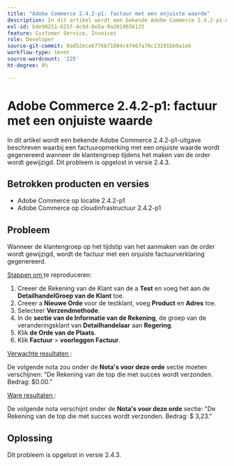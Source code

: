 ```yaml
---
title: "Adobe Commerce 2.4.2-p1: factuur met een onjuiste waarde"
description: In dit artikel wordt een bekende Adobe Commerce 2.4.2-p1-uitgave beschreven waarbij een factuuropmerking met een onjuiste waarde wordt gegenereerd wanneer de klantengroep tijdens het maken van de order wordt gewijzigd. Dit probleem is opgelost in versie 2.4.3.
exl-id: bde90251-625f-4c9d-8e5a-9a2019656125
feature: Customer Service, Invoices
role: Developer
source-git-commit: 0ad52eceb776b71604c4f467a70c13191bb9a1eb
workflow-type: tm+mt
source-wordcount: '225'
ht-degree: 0%

---
```


# Adobe Commerce 2.4.2-p1: factuur met een onjuiste waarde

In dit artikel wordt een bekende Adobe Commerce 2.4.2-p1-uitgave beschreven waarbij een factuuropmerking met een onjuiste waarde wordt gegenereerd wanneer de klantengroep tijdens het maken van de order wordt gewijzigd. Dit probleem is opgelost in versie 2.4.3.

## Betrokken producten en versies

* Adobe Commerce op locatie 2.4.2-p1
* Adobe Commerce op cloudinfrastructuur 2.4.2-p1

## Probleem

Wanneer de klantengroep op het tijdstip van het aanmaken van de order wordt gewijzigd, wordt de factuur met een onjuiste factuurverklaring gegenereerd.

<u> Stappen om </u> te reproduceren:

1. Creeer de Rekening van de Klant van de a **Test** en voeg het aan de **DetailhandelGroep van de Klant** toe.
1. Creeer a **Nieuwe Orde** voor de testklant, voeg **Product** en **Adres** toe.
1. Selecteer **Verzendmethode**.
1. In de **sectie van de Informatie van de Rekening**, de groep van de veranderingsklant van **Detailhandelaar** aan **Regering**.
1. Klik **de Orde van de Plaats**.
1. Klik **Factuur** > **voorleggen Factuur**.

<u> Verwachte resultaten </u>:

De volgende nota zou onder de **Nota&#39;s voor deze orde** sectie moeten verschijnen: &quot;De Rekening van de top die met succes wordt verzonden. Bedrag: $0.00.&quot;

<u> Ware resultaten </u>:

De volgende nota verschijnt onder de **Nota&#39;s voor deze orde** sectie: &quot;De Rekening van de top die met succes wordt verzonden. Bedrag: $ 3,23.&quot;

## Oplossing

Dit probleem is opgelost in versie 2.4.3.
